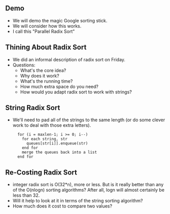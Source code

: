 Demo
----

* We will demo the magic Google sorting stick.
* We will consider how this works.
* I call this "Parallel Radix Sort"

Thining About Radix Sort
------------------------

* We did an informal description of radix sort on Friday.
* Questions:
    * What's the core idea?
    * Why does it work?
    * What's the running time?
    * How much extra space do you need?
    * How would you adapt radix sort to work with strings?

String Radix Sort
-----------------

* We'll need to pad all of the strings to the same length (or do some
  clever work to deal with those extra letters).

        for (i = maxlen-1; i >= 0; i--)
          for each string, str
            queues[str[i]].enqueue(str)
          end for
          merge the queues back into a list
        end for

Re-Costing Radix Sort
---------------------

* integer radix sort is O(32*n), more or less.  But is it really better
  than any of the O(nlogn) sorting algorithms?  After all, logn will
  almost certainly be less than 32.
* Will it help to look at it in terms of the string sorting algorithm?
* How much does it cost to compare two values?
